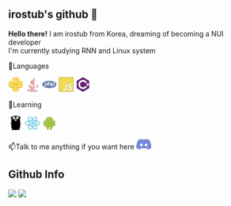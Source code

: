 
## irostub's github 👋

**Hello there!** I am irostub from Korea, dreaming of becoming a NUI developer  
I'm currently studying RNN and Linux system

💬Languages
<p>
<img src="https://github.com/irostub/irostub/blob/master/resources/python-plain.png?raw=true">
<img src="https://github.com/irostub/irostub/blob/master/resources/java-plain.png?raw=true">
<img src="https://github.com/irostub/irostub/blob/master/resources/php-plain.png?raw=true">
<img src="https://github.com/irostub/irostub/blob/master/resources/javascript-plain.png?raw=true">
<img src="https://github.com/irostub/irostub/blob/master/resources/csharp-plain.png?raw=true">
</p>

🌱Learning
<p>
<img src="https://github.com/irostub/irostub/blob/master/resources/go-plain.png?raw=true">
<img src="https://github.com/irostub/irostub/blob/master/resources/react-plain.png?raw=true">
<img src="https://github.com/irostub/irostub/blob/master/resources/android-plain.png?raw=true">
</p>

📫Talk to me anything if you want here <img src="https://github.com/irostub/irostub/blob/master/resources/discord-plain.png?raw=true" onmouseover="this.src='https://github.com/irostub/irostub/blob/master/resources/android-plain.png?raw=true'">

Github Info
---
<p>
  <img src="https://github-readme-stats.vercel.app/api/top-langs?username=irostub">
  <img src="https://github-readme-stats.vercel.app/api?username=irostub&show_icons=true&line_height=40">
</p>
<!--
**irostub/irostub** is a ✨ _special_ ✨ repository because its `README.md` (this file) appears on your GitHub profile.

Here are some ideas to get you started:

- 🔭 I’m currently working on ...
- 🌱 I’m currently learning ...
- 👯 I’m looking to collaborate on ...
- 🤔 I’m looking for help with ...
- 💬 Ask me about ...
- 📫 How to reach me: ...
- 😄 Pronouns: ...
- ⚡ Fun fact: ...
-->
